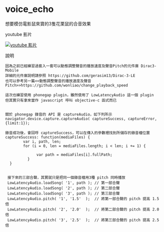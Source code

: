 voice_echo
==========

想要模仿電影鼠來寶的3隻花栗鼠的合音效果

youtube 影片

[![youtube 影片](http://img.youtube.com/vi/VTsbQbhvcAk/0.jpg)](http://www.youtube.com/watch?v=VTsbQbhvcAk)

說明

    因為之前已經練習過套入一套可以動態調整聲音的播放速度及聲音Pitch的元件庫 Dirac3-Mobile
    詳細的元件庫說明請參照 https://github.com/gerasim13/Dirac-3-LE
    也可以參考另一篇<<動態調整聲音的播放速度及聲音Pitch>>https://github.com/wonliao/change_playback_speed

    這次也練習使用 phonegap plugin，雖然使用了 LowLatencyAudio 這一個 plugin
    但其實只有拿來當作 javascript 呼叫 objective-c 函式而已
    
    
    關於 phonegap 錄音的 API 是 captureAudio，如下列所示
    navigator.device.capture.captureAudio( captureSuccess, captureError, {limit:1});
    
    錄音成功後，會回呼 captureSuccess，可以在傳入的參數裡找到所儲存的錄音檔位置
    captureSuccess: function(mediaFiles) {
		    var i, path, len;
    		for (i = 0, len = mediaFiles.length; i < len; i += 1) {
			
			      var path = mediaFiles[i].fullPath;
			  }
	  }
	  
	  
	 接下來的三部合聲，其實就只是把同一個錄音檔用3種 pitch 同時播放
	 LowLatencyAudio.loadSong( '1', path ); // 第一部合聲
	 LowLatencyAudio.loadSong( '2', path ); // 第二部合聲
	 LowLatencyAudio.loadSong( '3', path ); // 第三部合聲
	 LowLatencyAudio.pitch( '1', '1.5'  );  // 將第一部合聲的 pitch 提高 1.5 倍
	 LowLatencyAudio.pitch( '2', '2.0'  );  // 將第二部合聲的 pitch 提高 2.0 倍
	 LowLatencyAudio.pitch( '3', '2.5'  );  // 將第三部合聲的 pitch 提高 2.5 倍
	 
	 
